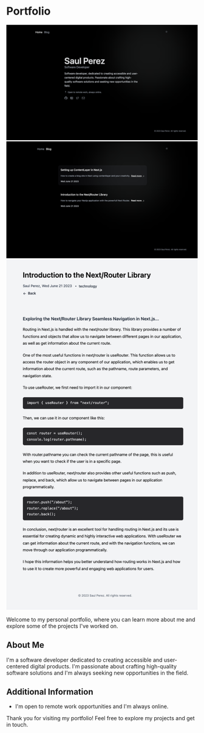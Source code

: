 # Portfolio

![Home](./public/home.png)
![Blog](./public/blog.png)
![Post](./public/post.png)

Welcome to my personal portfolio, where you can learn more about me and explore some of the projects I've worked on.

## About Me

I'm a software developer dedicated to creating accessible and user-centered digital products. I'm passionate about crafting high-quality software solutions and I'm always seeking new opportunities in the field.

## Additional Information

- I'm open to remote work opportunities and I'm always online.

Thank you for visiting my portfolio! Feel free to explore my projects and get in touch.
